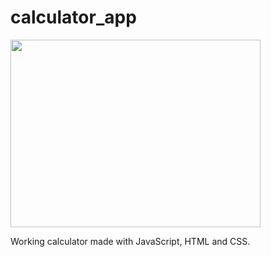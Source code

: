 # calculator_app

<img src="images/etchimg1.png" width = 400 height = 300>

Working calculator made with JavaScript, HTML and CSS.
